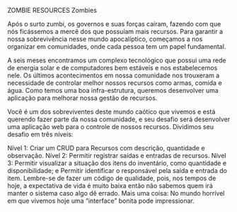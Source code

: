 ZOMBIE RESOURCES
Zombies

Após o surto zumbi, os governos e suas forças caíram, fazendo com que nós ficássemos a mercê dos que possuíam mais recursos. Para garantir a nossa sobrevivência nesse mundo apocalíptico, começamos a nos organizar em comunidades, onde cada pessoa tem um papel fundamental.

A seis meses encontramos um complexo tecnológico que possui uma rede de energia solar e de computadores bem estáveis e nos estabelecemos nele. Os últimos acontecimentos em nossa comunidade nos trouxeram a necessidade de controlar melhor nossos recursos como armas, comida e água. Como temos uma boa infra-estrutura, queremos desenvolver uma aplicação para melhorar nossa gestão de recursos.

Você é um dos sobreviventes deste mundo caótico que vivemos e está querendo fazer parte da nossa comunidade, e seu desafio será desenvolver uma aplicação web para o controle de nossos recursos. Dividimos seu desafio em três níveis:

Nível 1:
Criar um CRUD para Recursos com descrição, quantidade e observação.
Nível 2:
Permitir registrar saídas e entradas de recursos.
Nível 3:
Permitir visualizar a situação dos itens do inventário, como quantidade e disponibilidade; e
Permitir identificar o responsável pela saída e entrada do item.
Lembre-se de fazer um código de qualidade, pois, nos tempos de hoje, a expectativa de vida é muito baixa então não sabemos quem irá manter o sistema caso algo dê errado. Mais uma coisa: No mundo horrível em que vivemos hoje uma “interface” bonita pode impressionar.